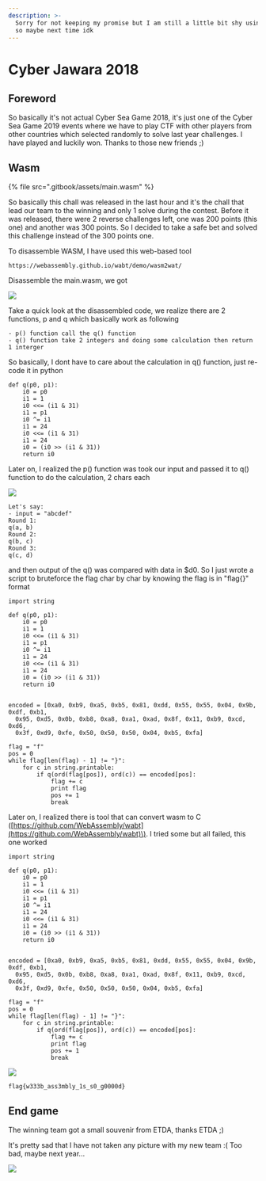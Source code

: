 ```yaml
---
description: >-
  Sorry for not keeping my promise but I am still a little bit shy using German,
  so maybe next time idk
---
```


# Cyber Jawara 2018

## Foreword

So basically it's not actual Cyber Sea Game 2018, it's just one of the Cyber Sea Game 2019 events where we have to play CTF with other players from other countries which selected randomly to solve last year challenges.  I have played and luckily won. Thanks to those new friends ;\)

## Wasm

{% file src=".gitbook/assets/main.wasm" %}

So basically this chall was released in the last hour and it's the chall that lead our team to the winning and only 1 solve during the contest. Before it was released, there were 2 reverse challenges left, one was 200 points \(this one\) and another was 300 points. So I decided to take a safe bet and solved this challenge instead of the 300 points one.

To disassemble WASM, I have used this web-based tool

```text
https://webassembly.github.io/wabt/demo/wasm2wat/
```

Disassemble the main.wasm, we got

![](.gitbook/assets/image%20%28118%29.png)

Take a quick look at the disassembled code, we realize there are 2 functions, p and q which basically work as following

```text
- p() function call the q() function
- q() function take 2 integers and doing some calculation then return 1 interger
```

So basically, I dont have to care about the calculation in q\(\) function, just re-code it in python

```text
def q(p0, p1):
	i0 = p0
	i1 = 1
	i0 <<= (i1 & 31)
	i1 = p1
	i0 ^= i1
	i1 = 24
	i0 <<= (i1 & 31)
	i1 = 24
	i0 = (i0 >> (i1 & 31))
	return i0
```

Later on, I realized the p\(\) function was took our input and passed it to q\(\) function to do the calculation, 2 chars each

![](.gitbook/assets/image%20%28160%29.png)

```text
Let's say:
- input = "abcdef"
Round 1:
q(a, b)
Round 2:
q(b, c)
Round 3:
q(c, d)
```

and then output of the q\(\) was compared with data in $d0. So I just wrote a script to bruteforce the flag char by char by knowing the flag is in "flag{}" format

```text
import string

def q(p0, p1):
	i0 = p0
	i1 = 1
	i0 <<= (i1 & 31)
	i1 = p1
	i0 ^= i1
	i1 = 24
	i0 <<= (i1 & 31)
	i1 = 24
	i0 = (i0 >> (i1 & 31))
	return i0


encoded = [0xa0, 0xb9, 0xa5, 0xb5, 0x81, 0xdd, 0x55, 0x55, 0x04, 0x9b, 0xdf, 0xb1, 
  0x95, 0xd5, 0x0b, 0xb8, 0xa8, 0xa1, 0xad, 0x8f, 0x11, 0xb9, 0xcd, 0xd6, 
  0x3f, 0xd9, 0xfe, 0x50, 0x50, 0x50, 0x04, 0xb5, 0xfa]

flag = "f"
pos = 0
while flag[len(flag) - 1] != "}":
	for c in string.printable:
		if q(ord(flag[pos]), ord(c)) == encoded[pos]:
			flag += c
			print flag
			pos += 1
			break
```

Later on, I realized there is tool that can convert wasm to C \([https://github.com/WebAssembly/wabt](https://github.com/WebAssembly/wabt)\). I tried some but all failed, this one worked

```text
import string

def q(p0, p1):
	i0 = p0
	i1 = 1
	i0 <<= (i1 & 31)
	i1 = p1
	i0 ^= i1
	i1 = 24
	i0 <<= (i1 & 31)
	i1 = 24
	i0 = (i0 >> (i1 & 31))
	return i0


encoded = [0xa0, 0xb9, 0xa5, 0xb5, 0x81, 0xdd, 0x55, 0x55, 0x04, 0x9b, 0xdf, 0xb1, 
  0x95, 0xd5, 0x0b, 0xb8, 0xa8, 0xa1, 0xad, 0x8f, 0x11, 0xb9, 0xcd, 0xd6, 
  0x3f, 0xd9, 0xfe, 0x50, 0x50, 0x50, 0x04, 0xb5, 0xfa]

flag = "f"
pos = 0
while flag[len(flag) - 1] != "}":
	for c in string.printable:
		if q(ord(flag[pos]), ord(c)) == encoded[pos]:
			flag += c
			print flag
			pos += 1
			break
```

![](.gitbook/assets/image%20%2889%29.png)

```text
flag{w333b_ass3mbly_1s_s0_g0000d}
```

## End game

The winning team got a small souvenir from ETDA, thanks ETDA ;\)

It's pretty sad that I have not taken any picture with my new team :\( Too bad, maybe next year...

![](.gitbook/assets/image%20%282%29.png)

